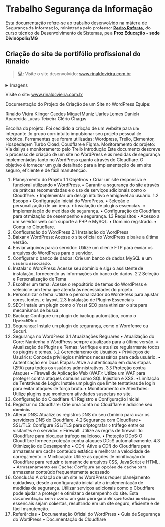 # Trabalho Segurança da Informação

Esta documentação refere-se ao trabalho desenvolvido na máteria de Segurança da Informação, ministrada pelo professor [**Pedro Rafante**](https://github.com/pedrorafante), do curso técnico de Desenvolvimento de Sistemas, pela **Proz Educação - sede Divinópolis/MG**

## Criação do site de portifólio profissional do Rinaldo


> **💻:** Visite o site desenvolvido: www.rinaldovieira.com.br

<details>
<summary>Imagens</summary>
<br>
Imagens dropdown.
<br><br>
<pre>
 
![Pagina Inicial!](/Captura%20de%20tela%202024-07-01%20194418.png "Home")

![Outra Imagem!](/6.png "Home")
</pre>
</details>


Visite o site: www.rinaldovieira.com.br

Documentação do Projeto de Criação de um Site no WordPress
Equipe:
 
Rinaldo Vieira
Klinger Guedes
Miguel Muniz
Uarles Lemes
Daniela Aparecida
Lucas Teixeira
Clério Chagas
 
Escolha do projeto:
Foi decidido a criação de um website para um integrante do grupo com intuito impulsionar seu projeto pessoal de robótica.
Ferramentas que foram utilizadas:
Wordpress, Trello, Elementor, Hospedagem Turbo Cloud, Coudflare e Figma.
Monitoramento do projeto:
Via dailys e monitoramento pelo Trello
Introdução
Este documento descreve o processo de criação de um site no WordPress e as medidas de segurança implementadas tanto no WordPress quanto através do Cloudflare. O objetivo é fornecer um guia detalhado para a implementação de um site seguro, eficiente e de fácil manutenção.
1. Planejamento do Projeto
1.1 Objetivos
•	Criar um site responsivo e funcional utilizando o WordPress.
•	Garantir a segurança do site através de práticas recomendadas e o uso de serviços adicionais como o Cloudflare.
•	Implementar um design intuitivo e amigável ao usuário.
1.2 Escopo
•	Configuração inicial do WordPress.
•	Seleção e personalização de um tema.
•	Instalação de plugins essenciais.
•	Implementação de medidas de segurança.
•	Configuração do Cloudflare para otimização de desempenho e segurança.
1.3 Requisitos
•	Acesso a um servidor web com suporte a PHP e MySQL.
•	Domínio registrado.
•	Conta no Cloudflare.
2. Configuração do WordPress
2.1 Instalação do WordPress
1.	Baixar o WordPress: Acesse o site oficial do WordPress e baixe a última versão.
2.	Enviar arquivos para o servidor: Utilize um cliente FTP para enviar os arquivos do WordPress para o servidor.
3.	Configurar o banco de dados: Crie um banco de dados MySQL e um usuário associado.
4.	Instalar o WordPress: Acesse seu domínio e siga o assistente de instalação, fornecendo as informações do banco de dados.
2.2 Seleção e Personalização de Tema
1.	Escolher um tema: Acesse o repositório de temas do WordPress e selecione um tema que atenda às necessidades do projeto.
2.	Personalizar o tema: Utilize o personalizador do WordPress para ajustar cores, fontes, e layout.
2.3 Instalação de Plugins Essenciais
1.	SEO: Instale um plugin como o Yoast SEO para otimizar o site para mecanismos de busca.
2.	Backup: Configure um plugin de backup automático, como o UpdraftPlus.
3.	Segurança: Instale um plugin de segurança, como o Wordfence ou Sucuri.
3. Segurança no WordPress
3.1 Atualizações Regulares
•	Atualização do Core: Mantenha o WordPress sempre atualizado para a última versão.
•	Atualização de Plugins e Temas: Verifique e atualize regularmente todos os plugins e temas.
3.2 Gerenciamento de Usuários
•	Privilégios de Usuários: Conceda privilégios mínimos necessários para cada usuário.
•	Autenticação em Duas Etapas: Ative a autenticação em duas etapas (2FA) para todos os usuários administrativos.
3.3 Proteção contra Ataques
•	Firewall de Aplicação Web (WAF): Utilize um WAF para proteger contra ataques comuns como SQL Injection e XSS.
•	Limitação de Tentativas de Login: Instale um plugin que limite tentativas de login para evitar ataques de força bruta.
•	Monitoramento de Atividades: Utilize plugins que monitorem atividades suspeitas no site.
4. Configuração do Cloudflare
4.1 Registro e Configuração Inicial
1.	Registrar no Cloudflare: Crie uma conta no Cloudflare e adicione seu domínio.
2.	Alterar DNS: Atualize os registros DNS do seu domínio para usar os servidores DNS do Cloudflare.
4.2 Segurança com Cloudflare
•	SSL/TLS: Configure SSL/TLS para criptografar o tráfego entre os visitantes e o servidor.
•	Firewall: Utilize as regras de firewall do Cloudflare para bloquear tráfego malicioso.
•	Proteção DDoS: O Cloudflare fornece proteção contra ataques DDoS automaticamente.
4.3 Otimização de Desempenho
•	CDN: Ative a CDN do Cloudflare para armazenar em cache conteúdo estático e melhorar a velocidade de carregamento.
•	Minificação: Utilize as opções de minificação do Cloudflare para reduzir o tamanho de arquivos CSS, JavaScript e HTML.
•	Armazenamento em Cache: Configure as opções de cache para armazenar conteúdo frequentemente acessado.
5. Conclusão
A criação de um site no WordPress requer planejamento cuidadoso, desde a configuração inicial até a implementação de medidas de segurança. Utilizar serviços adicionais como o Cloudflare pode ajudar a proteger e otimizar o desempenho do site. Esta documentação serve como um guia para garantir que todas as etapas essenciais sejam cobertas, resultando em um site seguro, eficiente e de fácil manutenção.
6. Referências
•	Documentação Oficial do WordPress
•	Guia de Segurança do WordPress
•	Documentação do Cloudflare
